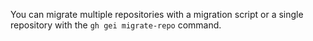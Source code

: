 You can migrate multiple repositories with a migration script or a single repository with the `gh gei migrate-repo` command.
